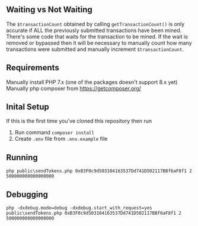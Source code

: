 ## Waiting vs Not Waiting
The `$transactionCount` obtained by calling `getTransactionCount()` is only accurate if ALL the previously submitted transactions have been mined.
There's some code that waits for the transaction to be mined.
If the wait is removed or bypassed then it will be necessary to manually count how many transactions were submitted and manually increment `$transactionCount`.

## Requirements
Manually install PHP 7.x (one of the packages doesn't support 8.x yet)
Manually php composer from https://getcomposer.org/

## Inital Setup

If this is the first time you've cloned this repository then run

1. Run command `composer install`
2. Create `.env` file from `.env.example` file

## Running
`php public\sendTokens.php 0xB3F0c9d503104163537Dd741D502117BBf6aF8f1 2 500000000000000000`

## Debugging
`php -dxdebug.mode=debug -dxdebug.start_with_request=yes public\sendTokens.php 0xB3F0c9d503104163537Dd741D502117BBf6aF8f1 2 500000000000000000`
